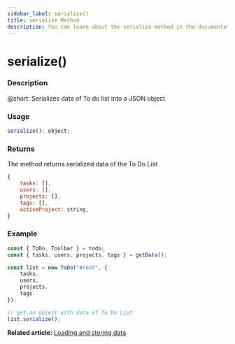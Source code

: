 ```yaml
---
sidebar_label: serialize()
title: serialize Method
description: You can learn about the serialize method in the documentation of the DHTMLX JavaScript To Do List library. Browse developer guides and API reference, try out code examples and live demos, and download a free 30-day evaluation version of DHTMLX To Do List.
---
```


# serialize()

### Description

@short: Serializes data of To do list into a JSON object

### Usage

~~~js
serialize(): object;
~~~

### Returns

The method returns serialized data of the To Do List

~~~js
{
    tasks: [],
    users: [],
    projects: [],
    tags: [],
    activeProject: string,
}
~~~

### Example

~~~js {12}
const { ToDo, Toolbar } = todo;
const { tasks, users, projects, tags } = getData();

const list = new ToDo("#root", {
    tasks,
    users,
    projects,
    tags
});

// get an object with data of To Do List
list.serialize();
~~~

**Related article:** [Loading and storing data](guides/loading_data.md)